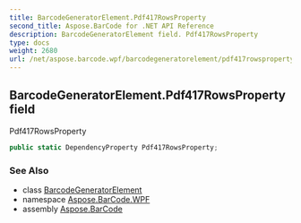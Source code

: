 ```yaml
---
title: BarcodeGeneratorElement.Pdf417RowsProperty
second_title: Aspose.BarCode for .NET API Reference
description: BarcodeGeneratorElement field. Pdf417RowsProperty
type: docs
weight: 2680
url: /net/aspose.barcode.wpf/barcodegeneratorelement/pdf417rowsproperty/
---
```

## BarcodeGeneratorElement.Pdf417RowsProperty field

Pdf417RowsProperty

```csharp
public static DependencyProperty Pdf417RowsProperty;
```

### See Also

* class [BarcodeGeneratorElement](../)
* namespace [Aspose.BarCode.WPF](../../../aspose.barcode.wpf/)
* assembly [Aspose.BarCode](../../../)


